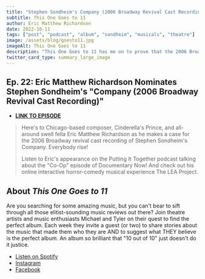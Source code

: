 ```yaml
---
title: "Stephen Sondheim's Company (2006 Broadway Revival Cast Recording)"
subtitle: This One Goes to 11
author: Eric Matthew Richardson
date: 2022-10-11
tags: ["post", "podcast", "album", "sondheim", "musicals", "theatre"]
image: /assets/blog/goesto11.jpg
imageAlt: This One Goes to 11
description: "This One Goes to 11 has me on to prove that the 2006 Broadway Revival Cast Recording of Stephen Sondheim's Company is a true 11 out of 10 album."
twitter_card_type: summary_large_image
---
```


## Ep. 22: Eric Matthew Richardson Nominates Stephen Sondheim's "Company (2006 Broadway Revival Cast Recording)"


- **[LINK TO EPISODE](https://open.spotify.com/episode/1VippKculiPNlviLaClnKX?si=2KWczfRFR0yMm55HuxaxKw)**

>Here's to Chicago-based composer, Cinderella's Prince, and all-around swell fella Eric Matthew Richardson as he makes a case for the 2006 Broadway revival cast recording of Stephen Sondheim's Company. Everybody rise!
>
>Listen to Eric's appearance on the Putting It Together podcast talking about the "Co-Op" episode of Documentary Now! And check out his online interactive horror-comedy musical experience The LEA Project.

## About *This One Goes to 11*

Are you searching for some amazing music, but you can't bear to sift through all those elitist-sounding music reviews out there? Join theatre artists and music enthusiasts Michael and Tyler on their quest to find the perfect album. Each week they invite a guest (or two) to share stories about the music that made them who they are AND to suggest what THEY believe is the perfect album. An album so brilliant that "10 out of 10" just doesn't do it justice.

* [Listen on Spotify](https://open.spotify.com/show/6aWe8gTL3tFH2b6Fwve6ul)
* [Instagram](https://www.instagram.com/thisonegoesto11podcast/)
* [Facebook](https://www.facebook.com/thisonegoesto11podcast)
